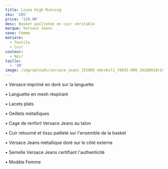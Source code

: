 ```yaml
---
title: Linea High Running
sku: '205'
price: '129.90'
desc: Basket pailletée en cuir véritable
marque: Versace Jeans
sexe: Femme
matiere:
  - Textile
  - Cuir
couleur:
  - Noir
taille:
  - '38'
image: /img/uploads/versace-jeans_155605_e0vsbsl1_70835-899_20180918t163847_01.jpg
---
```

• Versace imprimé en doré sur la languette

• Languette en mesh réspirant 

• Lacets plats

• Oeillets métalliques

• Cage de renfort Versace Jeans au talon 

• Cuir retourné et tissu pailleté sur l'ensemble de la basket

• Versace Jeans métallique doré sur le côté externe 

• Semelle Versace Jeans certifiant l'authenticité

• Modèle Femme
